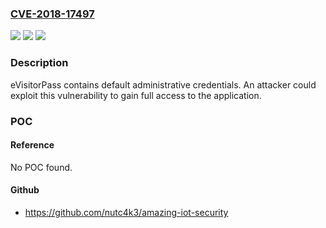 ### [CVE-2018-17497](https://cve.mitre.org/cgi-bin/cvename.cgi?name=CVE-2018-17497)
![](https://img.shields.io/static/v1?label=Product&message=eVisitorPass&color=blue)
![](https://img.shields.io/static/v1?label=Version&message=n%2Fa&color=blue)
![](https://img.shields.io/static/v1?label=Vulnerability&message=Gain%20Access&color=brighgreen)

### Description

eVisitorPass contains default administrative credentials. An attacker could exploit this vulnerability to gain full access to the application.

### POC

#### Reference
No POC found.

#### Github
- https://github.com/nutc4k3/amazing-iot-security

